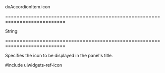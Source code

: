 <!--id-->dxAccordionItem.icon<!--/id-->
===========================================================================
<!--type-->String<!--/type-->
===========================================================================

<!--shortDescription-->
Specifies the icon to be displayed in the panel's title.
<!--/shortDescription-->

<!--fullDescription-->
#include uiwidgets-ref-icon
<!--/fullDescription-->